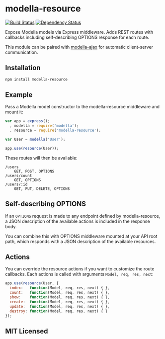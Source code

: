 # modella-resource

[![Build Status](https://secure.travis-ci.org/alexmingoia/modella-resource.png)](http://travis-ci.org/alexmingoia/modella-resource) 
[![Dependency Status](https://david-dm.org/alexmingoia/modella-resource.png)](http://david-dm.org/alexmingoia/modella-resource)

Expose Modella models via Express middleware. Adds REST routes with callbacks
including self-describing OPTIONS response for each route.

This module can be paired with [modella-ajax](https://github.com/modella/ajax)
for automatic client-server communication.

## Installation

```sh
npm install modella-resource
```

## Example

Pass a Modella model constructor to the modella-resource middleware and mount it:

```javascript
var app = express();
  , modella = require('modella');
  , resource = require('modella-resource');

var User = modella('User');

app.use(resource(User));
```

These routes will then be available:

```
/users
    GET, POST, OPTIONS
/users/count
    GET, OPTIONS
/users/:id
    GET, PUT, DELETE, OPTIONS
```

## Self-describing OPTIONS

If an `OPTIONS` request is made to any endpoint defined by modella-resource, a
JSON description of the available actions is included in the response body.

You can combine this with OPTIONS middleware mounted at your API root path,
which responds with a JSON description of the available resources.

## Actions

You can override the resource actions if you want to customize the route
callbacks. Each actions is called with arguments `Model, req, res, next`:

```javascript
app.use(resource(User, {
  index:   function(Model, req, res, next) { },
  count:   function(Model, req, res, next) { },
  show:    function(Model, req, res, next) { },
  create:  function(Model, req, res, next) { },
  update:  function(Model, req, res, next) { },
  destroy: function(Model, req, res, next) { }
});
```

## MIT Licensed
